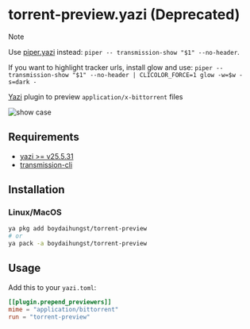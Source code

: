 # torrent-preview.yazi (Deprecated)

> [!NOTE]
> Use [piper.yazi](https://github.com/yazi-rs/plugins/tree/main/piper.yazi#examples) instead: `piper -- transmission-show "$1" --no-header`.
> 
> If you want to highlight tracker urls, install glow and use:
> `piper -- transmission-show "$1" --no-header | CLICOLOR_FORCE=1 glow -w=$w -s=dark -`

[Yazi](https://github.com/sxyazi/yazi) plugin to preview `application/x-bittorrent` files

![show case](https://github.com/kirasok/torrent-preview.yazi/assets/75790517/6f215e6d-bb19-46f4-b606-9241594028ff)

## Requirements

- [yazi >= v25.5.31](https://github.com/sxyazi/yazi)
- [transmission-cli](https://github.com/transmission/transmission)

## Installation

### Linux/MacOS

```sh
ya pkg add boydaihungst/torrent-preview
# or
ya pack -a boydaihungst/torrent-preview
```

## Usage

Add this to your `yazi.toml`:

```toml
[[plugin.prepend_previewers]]
mime = "application/bittorrent"
run = "torrent-preview"
```
